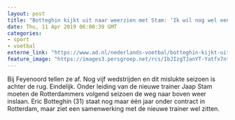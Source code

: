 ```yaml
---
layout: post
title: "Botteghin kijkt uit naar weerzien met Stam: ‘Ik wil nog wel een tijdje door’"
date: Thu, 11 Apr 2019 06:00:39 GMT
categories: 
- sport 
- voetbal 
externe_link: "https://www.ad.nl/nederlands-voetbal/botteghin-kijkt-uit-naar-weerzien-met-stam-ik-wil-nog-wel-een-tijdje-door~a588a340/"
feature_image: "https://images3.persgroep.net/rcs/IbJIzgTJanYT-Yatfx7nt1RhB7E/diocontent/145248047/_fitwidth/400/?appId=21791a8992982cd8da851550a453bd7f&quality=0.7"
---
```


Bij Feyenoord tellen ze af. Nog vijf wedstrijden en dit mislukte seizoen is achter de rug. Eindelijk. Onder leiding van de nieuwe trainer Jaap Stam moeten de Rotterdammers volgend seizoen de weg naar boven weer inslaan. Eric Botteghin (31) staat nog maar één jaar onder contract in Rotterdam, maar ziet een samenwerking met de nieuwe trainer wel zitten.

